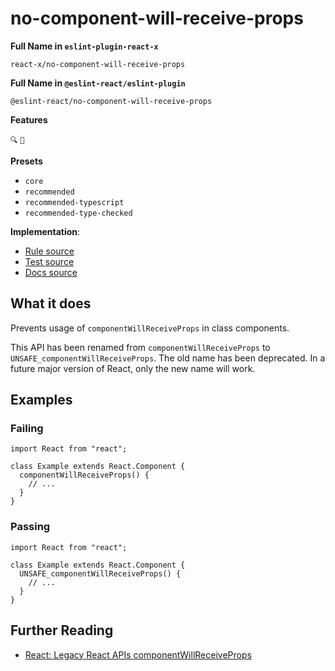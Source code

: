 # no-component-will-receive-props

**Full Name in `eslint-plugin-react-x`**

```plain copy
react-x/no-component-will-receive-props
```

**Full Name in `@eslint-react/eslint-plugin`**

```plain copy
@eslint-react/no-component-will-receive-props
```

**Features**

`🔍` `🔄`

**Presets**

- `core`
- `recommended`
- `recommended-typescript`
- `recommended-type-checked`

**Implementation**:

- [Rule source](https://github.com/Rel1cx/eslint-react/tree/main/packages/plugins/eslint-plugin-react-x/src/rules/no-component-will-receive-props.ts)
- [Test source](https://github.com/Rel1cx/eslint-react/tree/main/packages/plugins/eslint-plugin-react-x/src/rules/no-component-will-receive-props.spec.ts)
- [Docs source](https://github.com/Rel1cx/eslint-react/tree/main/website/pages/docs/rules/no-component-will-receive-props.md)

## What it does

Prevents usage of `componentWillReceiveProps` in class components.

This API has been renamed from `componentWillReceiveProps` to `UNSAFE_componentWillReceiveProps`. The old name has been deprecated. In a future major version of React, only the new name will work.

## Examples

### Failing

```tsx
import React from "react";

class Example extends React.Component {
  componentWillReceiveProps() {
    // ...
  }
}
```

### Passing

```tsx
import React from "react";

class Example extends React.Component {
  UNSAFE_componentWillReceiveProps() {
    // ...
  }
}
```

## Further Reading

- [React: Legacy React APIs componentWillReceiveProps](https://react.dev/reference/react/Component#componentwillreceiveprops)
